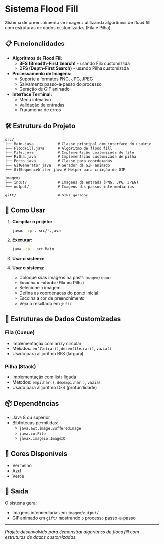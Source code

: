 # Sistema Flood Fill

Sistema de preenchimento de imagens utilizando algoritmos de flood fill com estruturas de dados customizadas (Fila e Pilha).

## 📋 Funcionalidades

- **Algoritmos de Flood Fill:**
  - **BFS (Breadth-First Search)** - usando Fila customizada
  - **DFS (Depth-First Search)** - usando Pilha customizada
- **Processamento de Imagens:**
  - Suporte a formatos PNG, JPG, JPEG
  - Salvamento passo-a-passo do processo
  - Geração de GIF animado
- **Interface Terminal:**
  - Menu interativo
  - Validação de entradas
  - Tratamento de erros

## 🛠️ Estrutura do Projeto

```
src/
├── Main.java           # Classe principal com interface do usuário
├── FloodFill.java      # Algoritmo de flood fill
├── Fila.java           # Implementação customizada de fila
├── Pilha.java          # Implementação customizada de pilha
├── Ponto.java          # Classe para coordenadas
├── GifGenerator.java   # Gerador de GIF animado
└── GifSequenceWriter.java # Helper para criação de GIF

imagem/
├── input/              # Imagens de entrada (PNG, JPG, JPEG)
└── output/             # Imagens dos passos intermediários

gift/                   # GIFs gerados
```

## 🚀 Como Usar

1. **Compilar o projeto:**
   ```bash
   javac -cp . src/*.java
   ```

2. **Executar:**
   ```bash
   java -cp . src.Main
   ```

3. **Usar o sistema:**
3. **Usar o sistema:**
   - Coloque suas imagens na pasta `imagem/input`
   - Escolha o método (Fila ou Pilha)
   - Selecione a imagem
   - Defina as coordenadas do ponto inicial
   - Escolha a cor de preenchimento
   - Veja o resultado em `gift/`

## 🎯 Estruturas de Dados Customizadas

### Fila (Queue)
- Implementação com array circular
- Métodos: `enfileirar()`, `desenfileirar()`, `vazia()`
- Usado para algoritmo BFS (largura)

### Pilha (Stack) 
- Implementação com lista ligada
- Métodos: `empilhar()`, `desempilhar()`, `vazia()`
- Usado para algoritmo DFS (profundidade)

## 📦 Dependências

- Java 8 ou superior
- Bibliotecas permitidas:
  - `java.awt.image.BufferedImage`
  - `java.io.File`
  - `javax.imageio.ImageIO`

## 🎨 Cores Disponíveis

- Vermelho
- Azul  
- Verde

## 📸 Saída

O sistema gera:
- Imagens intermediárias em `imagem/output/`
- GIF animado em `gift/` mostrando o processo passo-a-passo

---

*Projeto desenvolvido para demonstrar algoritmos de flood fill com estruturas de dados customizadas.*
